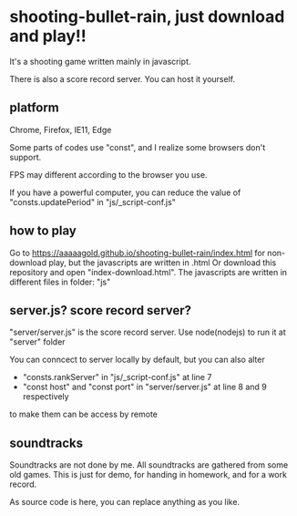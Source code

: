 # shooting-bullet-rain, just download and play!!

It's a shooting game written mainly in javascript.

There is also a score record server. You can host it yourself.

## platform

Chrome, Firefox, IE11, Edge

Some parts of codes use "const", and I realize some browsers don't support.

FPS may different according to the browser you use.

If you have a powerful computer, you can reduce the value of "consts.updatePeriod" in "js/_script-conf.js"

## how to play

Go to https://aaaaagold.github.io/shooting-bullet-rain/index.html for non-download play, but the javascripts are written in .html
Or download this repository and open "index-download.html". The javascripts are written in different files in folder: "js"

## server.js? score record server?

"server/server.js" is the score record server. Use node(nodejs) to run it at "server" folder

You can conncect to server locally by default, but you can also alter
 - "consts.rankServer" in "js/_script-conf.js" at line 7
 - "const host" and "const port" in "server/server.js" at line 8 and 9 respectively

to make them can be access by remote

## soundtracks

Soundtracks are not done by me. All soundtracks are gathered from some old games. This is just for demo, for handing in homework, and for a work record.

As source code is here, you can replace anything as you like.
